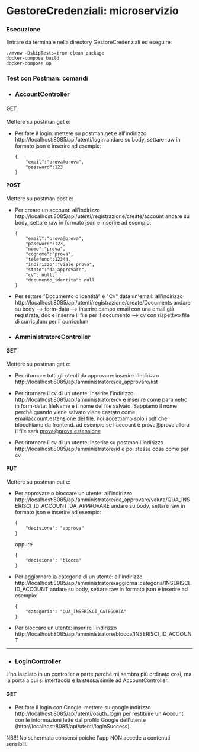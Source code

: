 # GestoreCredenziali: microservizio

### Esecuzione
Entrare da terminale nella directory GestoreCredenziali ed eseguire:
```
./mvnw -DskipTests=true clean package
docker-compose build
docker-compose up
```


### Test con Postman: comandi

- ### AccountController

#### GET
Mettere su postman get e:
- Per fare il login: mettere su postman get e all'indirizzo http://localhost:8085/api/utenti/login
andare su body, settare raw in formato json e inserire ad esempio:
	```
	{
		"email":"prova@prova",
		"password":123
	}
	```

#### POST
Mettere su postman post e:
- Per creare un account: all'indirizzo http://localhost:8085/api/utenti/registrazione/create/account
andare su body, settare raw in formato json e inserire ad esempio:

	```
	{
		"email":"prova@prova",
		"password":123,
		"nome":"prova",
		"cognome":"prova",
		"telefono":12344,
		"indirizzo":"viale prova",
		"stato":"da_approvare",
		"cv": null,
		"documento_identita": null
	}
	```

- Per settare "Documento d'identità" e "Cv" data un'email: all'indirizzo http://localhost:8085/api/utenti/registrazione/create/Documents
andare su body --> form-data --> inserire campo email con una email già registrata, doc e inserire il file 
per il documento --> cv con rispettivo file di curriculum per il curriculum



- ### AmministratoreController

#### GET
Mettere su postman get e:
- Per ritornare tutti gli utenti da approvare: inserire l'indirizzo http://localhost:8085/api/amministratore/da_approvare/list

- Per ritornare il cv di un utente: inserire l'indirizzo http://localhost:8085/api/amministratore/cv
  e inserire come parametro in form-data: fileName e il nome del file salvato. Sappiamo il nome
  perchè quando viene salvato viene castato come emailaccount.estensione del file. noi accettiamo solo i pdf
  che blocchiamo da frontend. ad esempio se l'account è prova@prova allora il file sarà prova@prova.estensione

- Per ritornare il cv di un utente: inserire su postman l'indirizzo http://localhost:8085/api/amministratore/id
  e poi stessa cosa come per cv


#### PUT
Mettere su postman put e:
- Per approvare o bloccare un utente: all'indirizzo http://localhost:8085/api/amministratore/da_approvare/valuta/QUA_INSERISCI_ID_ACCOUNT_DA_APPROVARE
andare su body, settare raw in formato json e inserire ad esempio:
	```
	{
		"decisione": "approva"
	}
	```
	oppure
	
	```
	{
		"decisione": "blocca"
	}
 	```

- Per aggiornare la categoria di un utente: all'indirizzo http://localhost:8085/api/amministratore/aggiorna_categoria/INSERISCI_ID_ACCOUNT
andare su body, settare raw in formato json e inserire ad esempio:
	```
	{
		"categoria": "QUA_INSERISCI_CATEGORIA"
	}
	```

- Per bloccare un utente: inserire l'indirizzo http://localhost:8085/api/amministratore/blocca/INSERISCI_ID_ACCOUNT


---
- ### LoginController
L'ho lasciato in un controller a parte perché mi sembra più ordinato così, ma la porta a cui si interfaccia è la stessa/simile ad AccountController.

#### GET
- Per fare il login con Google: mettere su google indirizzo http://localhost:8085/api/utenti/oauth_login per restituire un Account
con le informazioni lette dal profilo Google dell'utente (http://localhost:8085/api/utenti/loginSuccess).

NB!!! No schermata consensi poiché l'app NON accede a contenuti sensibili.
